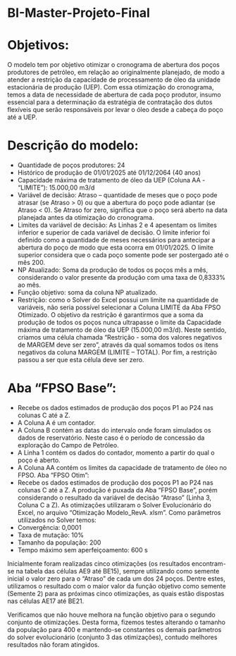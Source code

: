 # BI-Master-Projeto-Final

# Objetivos:
O modelo tem por objetivo otimizar o cronograma de abertura dos poços produtores de petróleo, em relação ao originalmente planejado, de modo a atender a restrição da capacidade de processamento de óleo da unidade estacionária de produção (UEP). Com essa otimização do cronograma, temos a data de necessidade de abertura de cada poço produtor, insumo essencial para a determinação da estratégia de contratação dos dutos flexíveis que serão responsáveis por levar o óleo desde a cabeça do poço até a UEP.

# Descrição do modelo:
- Quantidade de poços produtores: 24
- Histórico de produção de 01/01/2025 até 01/12/2064 (40 anos)
- Capacidade máxima de tratamento de óleo da UEP (Coluna AA - “LIMITE”): 15.000,00 m3/d
- Variável de decisão: Atraso – quantidade de meses que o poço pode atrasar (se Atraso > 0) ou que a abertura do poço pode adiantar (se Atraso < 0). Se Atraso for zero, significa que o poço será aberto na data planejada antes da otimização do cronograma.
- Limites da variável de decisão: As Linhas 2 e 4 apesentam os limites inferior e superior de cada variável de decisão. O limite inferior foi definido como a quantidade de meses necessários para antecipar a abertura do poço de modo que esta ocorra em 01/01/2025. O limite superior considera que o cada poço somente pode ser postergado até o mês 200.
- NP Atualizado: Soma da produção de todos os poços mês a mês, considerando o valor presente da produção com uma taxa de 0,8333% ao mês.
- Função objetivo: soma da coluna NP atualizado.
- Restrição: como o Solver do Excel possui um limite na quantidade de variáveis, não seria possível selecionar a Coluna LIMITE da Aba FPSO Otimizado. O objetivo da restrição é garantirmos que a soma da produção de todos os poços nunca ultrapasse o limite da Capacidade máxima de tratamento de óleo da UEP (15.000,00 m3/d). Neste sentido, criamos uma célula chamada “Restrição - soma dos valores negativos de MARGEM deve ser zero”, através da qual somamos todos os itens negativos da coluna MARGEM (LIMITE – TOTAL). Por fim, a restrição passou a ser que esta célula deve ser zero.

# Aba “FPSO Base”:
- Recebe os dados estimados de produção dos poços P1 ao P24 nas colunas C até a Z. 
- A Coluna A é um contador.
- A Coluna B contém as datas do intervalo onde foram simulados os dados de reservatório. Neste caso é o período de concessão da exploração do Campo de Petróleo. 
- A Linha 1 contém os dados do contador, momento a partir do qual o poço é aberto.
- A Coluna AA contém os limites da capacidade de tratamento de óleo no FPSO.
Aba “FPSO Otim”:
- Recebe os dados estimados de produção dos poços P1 ao P24 nas colunas C até a Z. A produção é puxada da Aba “FPSO Base”, porém considerando o resultado da variável de decisão “Atraso” (Linha 3, Coluna C a Z).
As otimizações utilizaram o Solver Evolucionário do Excel, no arquivo “Otimização Modelo_RevA. xlsm”. Como parâmetros utilizados no Solver temos:
- Convergência: 0,0001
- Taxa de mutação: 10%
- Tamanho da população: 200
- Tempo máximo sem aperfeiçoamento: 600 s

Inicialmente foram realizadas cinco otimizações (os resultados encontram-se na tabela das células AE9 até BE15), sempre utilizando como semente inicial o valor zero para o “Atraso” de cada um dos 24 poços. Dentre estes, utilizamos o resultado com o maior valor da função objetivo como semente (Semente 2) para as próximas cinco otimizações, as quais estão dispostas nas células AE17 até BE21. 

Verificamos que não houve melhora na função objetivo para o segundo conjunto de otimizações. Desta forma, fizemos testes alterando o tamanho da população para 400 e mantendo-se constantes os demais parâmetros do solver evolucionário (conjunto 3 das otimizações), contudo melhores resultados não foram atingidos.
